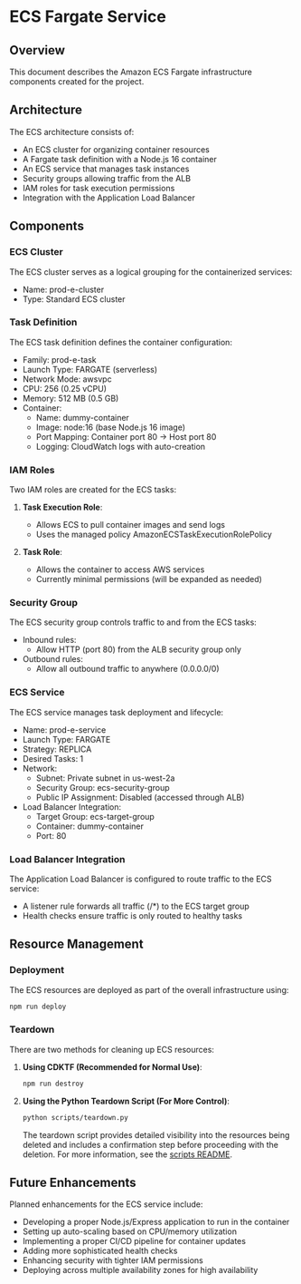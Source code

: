 # ECS Fargate Service

## Overview

This document describes the Amazon ECS Fargate infrastructure components created for the project.

## Architecture

The ECS architecture consists of:

- An ECS cluster for organizing container resources
- A Fargate task definition with a Node.js 16 container
- An ECS service that manages task instances
- Security groups allowing traffic from the ALB
- IAM roles for task execution permissions
- Integration with the Application Load Balancer

## Components

### ECS Cluster

The ECS cluster serves as a logical grouping for the containerized services:

- Name: prod-e-cluster
- Type: Standard ECS cluster

### Task Definition

The ECS task definition defines the container configuration:

- Family: prod-e-task
- Launch Type: FARGATE (serverless)
- Network Mode: awsvpc
- CPU: 256 (0.25 vCPU)
- Memory: 512 MB (0.5 GB)
- Container:
  - Name: dummy-container
  - Image: node:16 (base Node.js 16 image)
  - Port Mapping: Container port 80 -> Host port 80
  - Logging: CloudWatch logs with auto-creation

### IAM Roles

Two IAM roles are created for the ECS tasks:

1. **Task Execution Role**:

   - Allows ECS to pull container images and send logs
   - Uses the managed policy AmazonECSTaskExecutionRolePolicy

2. **Task Role**:
   - Allows the container to access AWS services
   - Currently minimal permissions (will be expanded as needed)

### Security Group

The ECS security group controls traffic to and from the ECS tasks:

- Inbound rules:
  - Allow HTTP (port 80) from the ALB security group only
- Outbound rules:
  - Allow all outbound traffic to anywhere (0.0.0.0/0)

### ECS Service

The ECS service manages task deployment and lifecycle:

- Name: prod-e-service
- Launch Type: FARGATE
- Strategy: REPLICA
- Desired Tasks: 1
- Network:
  - Subnet: Private subnet in us-west-2a
  - Security Group: ecs-security-group
  - Public IP Assignment: Disabled (accessed through ALB)
- Load Balancer Integration:
  - Target Group: ecs-target-group
  - Container: dummy-container
  - Port: 80

### Load Balancer Integration

The Application Load Balancer is configured to route traffic to the ECS service:

- A listener rule forwards all traffic (/\*) to the ECS target group
- Health checks ensure traffic is only routed to healthy tasks

## Resource Management

### Deployment

The ECS resources are deployed as part of the overall infrastructure using:

```bash
npm run deploy
```

### Teardown

There are two methods for cleaning up ECS resources:

1. **Using CDKTF (Recommended for Normal Use)**:

   ```bash
   npm run destroy
   ```

2. **Using the Python Teardown Script (For More Control)**:

   ```bash
   python scripts/teardown.py
   ```

   The teardown script provides detailed visibility into the resources being deleted and includes a confirmation step before proceeding with the deletion. For more information, see the [scripts README](../scripts/README.md).

## Future Enhancements

Planned enhancements for the ECS service include:

- Developing a proper Node.js/Express application to run in the container
- Setting up auto-scaling based on CPU/memory utilization
- Implementing a proper CI/CD pipeline for container updates
- Adding more sophisticated health checks
- Enhancing security with tighter IAM permissions
- Deploying across multiple availability zones for high availability
